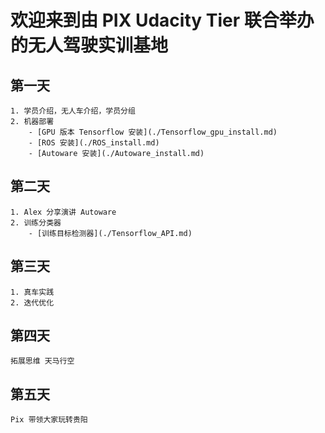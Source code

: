 # 欢迎来到由 PIX Udacity Tier 联合举办的无人驾驶实训基地
## 第一天
    1. 学员介绍，无人车介绍，学员分组
    2. 机器部署
        - [GPU 版本 Tensorflow 安装](./Tensorflow_gpu_install.md)
        - [ROS 安装](./ROS_install.md)
        - [Autoware 安装](./Autoware_install.md)
## 第二天
    1. Alex 分享演讲 Autoware
    2. 训练分类器
        - [训练目标检测器](./Tensorflow_API.md)
## 第三天
    1. 真车实践
    2. 迭代优化
## 第四天
    拓展思维 天马行空
## 第五天
    Pix 带领大家玩转贵阳
